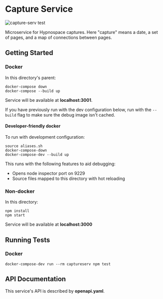 # Capture Service

![capture-serv test](https://github.com/gbarkway/hypnospace-sitemap/workflows/capture-serv%20test/badge.svg)

Microservice for Hypnospace captures. Here "capture" means a date, a set of pages, and a map of connections between pages.

## Getting Started

### Docker

In this directory's parent:

```
docker-compose down
docker-compose --build up
```

Service will be available at **localhost:3001**.

If you have previously run with the dev configuration below, run with the `--build` flag to make sure the debug image isn't cached.

#### Developer-friendly docker
To run with development configuration:

```
source aliases.sh
docker-compose-down
docker-compose-dev --build up
```

This runs with the following features to aid debugging:

- Opens node inspector port on 9229
- Source files mapped to this directory with hot reloading

### Non-docker
In this directory:

```shell
npm install
npm start
```

Service will be available at **localhost:3000**

## Running Tests

### Docker

```
docker-compose-dev run --rm captureserv npm test
```

## API Documentation

This service's API is described by **openapi.yaml**.
